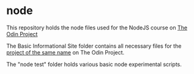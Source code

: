 # node

This repository holds the node files used for the NodeJS course on [The Odin Project](https://www.theodinproject.com/paths/full-stack-javascript/courses/nodejs)

The Basic Informational Site folder contains all necessary files for the [project of the same name](https://www.theodinproject.com/lessons/nodejs-basic-informational-site) on The Odin Project.

The "node test" folder holds various basic node experimental scripts.
